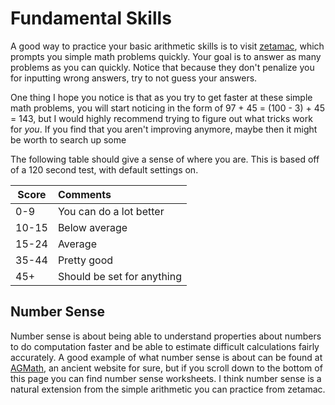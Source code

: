 # Fundamental Skills


A good way to practice your basic arithmetic skills is to visit [zetamac](https://arithmetic.zetamac.com/), which
prompts you simple math problems quickly. Your goal is to answer as many problems as you can quickly. Notice that
because they don't penalize you for inputting wrong answers, try to not guess your answers.

One thing I hope you notice is that as you try to get faster at these simple math problems, you will start noticing
in the form of 97 + 45 = (100 - 3) + 45 = 143, but I would highly recommend trying to figure out what tricks
work for _you_. If you find that you aren't improving anymore, maybe then it might be worth to search up some

The following table should give a sense of where you are. This is based off of a 120 second test, with default settings on.

| Score | Comments |
|-------|:---------|
|0-9    |You can do a lot better    |
|10-15  |Below average              |
|15-24  |Average                    |
|35-44  |Pretty good                |
|45+    |Should be set for anything |

## Number Sense

Number sense is about being able to understand properties about numbers to do computation faster
and be able to estimate difficult calculations fairly accurately. A good example of
what number sense is about can be found at [AGMath](https://www.agmath.com/57427/index.html),
an ancient website for sure, but if you scroll down to the bottom of this page you can find
number sense worksheets. I think number sense is a natural extension from the simple arithmetic
you can practice from zetamac.